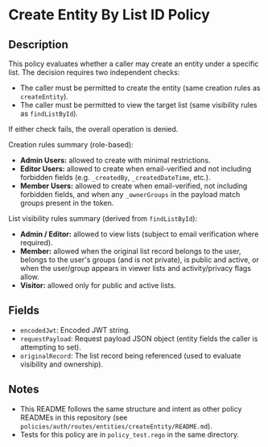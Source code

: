 # Create Entity By List ID Policy

## Description

This policy evaluates whether a caller may create an entity under a specific list. The decision requires two independent checks:

- The caller must be permitted to create the entity (same creation rules as `createEntity`).
- The caller must be permitted to view the target list (same visibility rules as `findListById`).

If either check fails, the overall operation is denied.

Creation rules summary (role-based):

- **Admin Users:** allowed to create with minimal restrictions.
- **Editor Users:** allowed to create when email-verified and not including forbidden fields (e.g. `_createdBy`, `_createdDateTime`, etc.).
- **Member Users:** allowed to create when email-verified, not including forbidden fields, and when any `_ownerGroups` in the payload match groups present in the token.

List visibility rules summary (derived from `findListById`):

- **Admin / Editor:** allowed to view lists (subject to email verification where required).
- **Member:** allowed when the original list record belongs to the user, belongs to the user's groups (and is not private), is public and active, or when the user/group appears in viewer lists and activity/privacy flags allow.
- **Visitor:** allowed only for public and active lists.

## Fields

- `encodedJwt`: Encoded JWT string.
- `requestPayload`: Request payload JSON object (entity fields the caller is attempting to set).
- `originalRecord`: The list record being referenced (used to evaluate visibility and ownership).

## Notes

- This README follows the same structure and intent as other policy READMEs in this repository (see `policies/auth/routes/entities/createEntity/README.md`).
- Tests for this policy are in `policy_test.rego` in the same directory.
